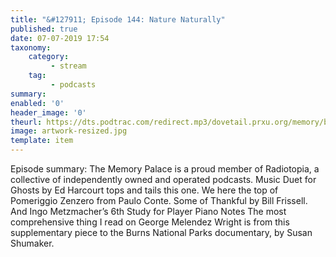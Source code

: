 ```yaml
---
title: "&#127911; Episode 144: Nature Naturally"
published: true
date: 07-07-2019 17:54
taxonomy:
    category:
         - stream
    tag:
         - podcasts
summary:
enabled: '0'
header_image: '0'
theurl: https://dts.podtrac.com/redirect.mp3/dovetail.prxu.org/memory/b6f30065-2fe2-4c4c-81e6-7795f3d9cddb/thememorypalace.mp3
image: artwork-resized.jpg
template: item
---
```

 
Episode summary: The Memory Palace is a proud member of Radiotopia, a collective of independently owned and operated podcasts. Music Duet for Ghosts by Ed Harcourt tops and tails this one. We here the top of Pomeriggio Zenzero from Paulo Conte. Some of Thankful by Bill Frissell. And Ingo Metzmacher’s 6th Study for Player Piano Notes The most comprehensive thing I read on George Melendez Wright is from this supplementary piece to the Burns National Parks documentary, by Susan Shumaker.
